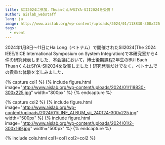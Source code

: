 ```yaml
---
title: SII2024に参加，ThuanくんがSIYA-SII2024を受賞！
author: aislab_webstaff
lang: ja
image: http://www.aislab.org/wp-content/uploads/2024/01/118830-300x225.jpg
tags:
  - event
---
```


2024年1月8日～11日にHa Long（ベトナム）で開催されたSII2024(The 2024 IEEE/SICE International Symposium on System Integration)で本研究室から4件の研究発表しました．本会議において，博士後期課程2年生のBUI Bach ThuanくんはSIYA-SII2024を受賞しました！研究発表だけでなく，ベトナムでの貴重な体験を楽しみました．

{% capture col1 %}
{%
  include figure.html
  image="http://www.aislab.org/wp-content/uploads/2024/01/118830-300x225.jpg"
  width="800px"
%}
{% endcapture %}

{% capture col2 %}
{%
  include figure.html
  image="http://www.aislab.org/wp-content/uploads/2024/01/LINE_ALBUM_sii_240124-300x225.jpg"
  width="500px"
%}
{%
  include figure.html
  image="http://www.aislab.org/wp-content/uploads/2024/01/2-300x169.jpg"
  width="500px"
%}
{% endcapture %}

{% include cols.html col1=col1 col2=col2 %}